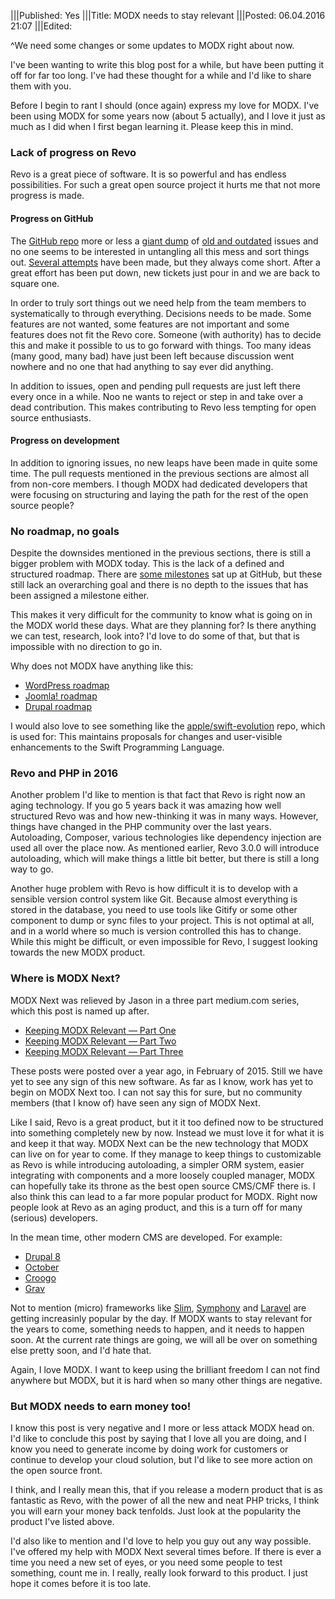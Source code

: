 |||Published: Yes
|||Title: MODX needs to stay relevant
|||Posted: 06.04.2016 21:07
|||Edited:

^We need some changes or some updates to MODX right about now.

I've been wanting to write this blog post for a while, but have been putting it off for far too long. I've had these thought for a while and I'd like to share them with you.

Before I begin to rant I should (once again) express my love for MODX. I've been using MODX for some years now (about 5 actually), and I love it just as much as I did when I first began learning it. Please keep this in mind.

### Lack of progress on Revo

Revo is a great piece of software. It is so powerful and has endless possibilities. For such a great open source project it hurts me that not more progress is made.

#### Progress on GitHub

The [GitHub repo](https://optimuscrime.net/github.com/modxcms/revolution) more or less a [giant dump](https://github.com/modxcms/revolution/issues) of [old and outdated](https://github.com/modxcms/revolution/issues?utf8=%E2%9C%93&q=is%3Aissue+is%3Aopen+created%3A%3C2013-04-06) issues and no one seems to be interested in untangling all this mess and sort things out. [Several attempts](https://optimuscrime.net/blog/11-help-modx) have been made, but they always come short. After a great effort has been put down, new tickets just pour in and we are back to square one.

In order to truly sort things out we need help from the team members to systematically to through everything. Decisions needs to be made. Some features are not wanted, some features are not important and some features does not fit the Revo core. Someone (with authority) has to decide this and make it possible to us to go forward with things. Too many ideas (many good, many bad) have just been left because discussion went nowhere and no one that had anything to say ever did anything.

In addition to issues, open and pending pull requests are just left there every once in a while. Noo ne wants to reject or step in and take over a dead contribution. This makes contributing to Revo less tempting for open source enthusiasts.

#### Progress on development

In addition to ignoring issues, no new leaps have been made in quite some time. The pull requests mentioned in the previous sections are almost all from non-core members. I though MODX had dedicated developers that were focusing on structuring and laying the path for the rest of the open source people?

### No roadmap, no goals

Despite the downsides mentioned in the previous sections, there is still a bigger problem with MODX today. This is the lack of a defined and structured roadmap. There are [some milestones](https://github.com/modxcms/revolution/milestones) sat up at GitHub, but these still lack an overarching goal and there is no depth to the issues that has been assigned a milestone either.

This makes it very difficult for the community to know what is going on in the MODX world these days. What are they planning for? Is there anything we can test, research, look into? I'd love to do some of that, but that is impossible with no direction to go in.

Why does not MODX have anything like this:

- [WordPress roadmap](https://wordpress.org/about/roadmap/)
- [Joomla! roadmap](https://developer.joomla.org/cms/roadmap.html)
- [Drupal roadmap](https://www.drupal.org/drupalorg/roadmap)

I would also love to see something like the [apple/swift-evolution](https://github.com/apple/swift-evolution) repo, which is used for:
This maintains proposals for changes and user-visible enhancements to the Swift Programming Language.

### Revo and PHP in 2016

Another problem I'd like to mention is that fact that Revo is right now an aging technology. If you go 5 years back it was amazing how well structured Revo was and how new-thinking it was in many ways. However, things have changed in the PHP community over the last years. Autoloading, Composer, various technologies like dependency injection are used all over the place now. As mentioned earlier, Revo 3.0.0 will introduce autoloading, which will make things a little bit better, but there is still a long way to go.

Another huge problem with Revo is how difficult it is to develop with a sensible version control system like Git. Because almost everything is stored in the database, you need to use tools like Gitify or some other component to dump or sync files to your project. This is not optimal at all, and in a world where so much is version controlled this has to change. While this might be difficult, or even impossible for Revo, I suggest looking towards the new MODX product.

### Where is MODX Next?

MODX Next was relieved by Jason in a three part medium.com series, which this post is named up after.

- [Keeping MODX Relevant — Part One](https://medium.com/@drumshaman/keeping-modx-relevant-part-one-42dc6632f86b#.jh3d9r8k0)
- [Keeping MODX Relevant — Part Two](https://medium.com/@drumshaman/keeping-modx-relevant-part-two-15a37eab5b48#.md3ds36lq)
- [Keeping MODX Relevant — Part Three](https://medium.com/@drumshaman/keeping-modx-relevant-part-three-692f42d2d8b0#.3t18fggu7)

These posts were posted over a year ago, in February of 2015. Still we have yet to see any sign of this new software. As far as I know, work has yet to begin on MODX Next too. I can not say this for sure, but no community members (that I know of) have seen any sign of MODX Next.

Like I said, Revo is a great product, but it it too defined now to be structured into something completely new by now. Instead we must love it for what it is and keep it that way. MODX Next can be the new technology that MODX can live on for year to come. If they manage to keep things to customizable as Revo is while introducing autoloading, a simpler ORM system, easier integrating with components and a more loosely coupled manager, MODX can hopefully take its throne as the best open source CMS/CMF there is. I also think this can lead to a far more popular product for MODX. Right now people look at Revo as an aging product, and this is a turn off for many (serious) developers.

In the mean time, other modern CMS are developed. For example:

- [Drupal 8](https://www.drupal.org/)
- [October](https://octobercms.com/)
- [Croogo](https://croogo.org/)
- [Grav](https://getgrav.org/)

Not to mention (micro) frameworks like [Slim](http://www.slimframework.com/), [Symphony](https://symfony.com/) and [Laravel](https://laravel.com/) are getting increasinly popular by the day.
If MODX wants to stay relevant for the years to come, something needs to happen, and it needs to happen soon. At the current rate things are going, we will all be over on something else pretty soon, and I'd hate that.

Again, I love MODX. I want to keep using the brilliant freedom I can not find anywhere but MODX, but it is hard when so many other things are negative.

### But MODX needs to earn money too!

I know this post is very negative and I more or less attack MODX head on. I'd like to conclude this post by saying that I love all you are doing, and I know you need to generate income by doing work for customers or continue to develop your cloud solution, but I'd like to see more action on the open source front.

I think, and I really mean this, that if you release a modern product that is as fantastic as Revo, with the power of all the new and neat PHP tricks, I think you will earn your money back tenfolds. Just look at the popularity the product I've listed above.

I'd also like to mention and I'd love to help you guy out any way possible. I've offered my help with MODX Next several times before. If there is ever a time you need a new set of eyes, or you need some people to test something, count me in. I really, really look forward to this product. I just hope it comes before it is too late.